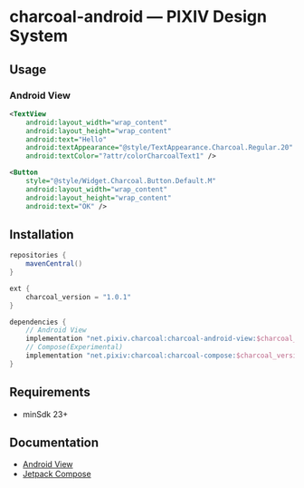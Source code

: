 # charcoal-android  ― PIXIV Design System

## Usage
### Android View

```xml
<TextView
    android:layout_width="wrap_content"
    android:layout_height="wrap_content"
    android:text="Hello"
    android:textAppearance="@style/TextAppearance.Charcoal.Regular.20"
    android:textColor="?attr/colorCharcoalText1" />

<Button
    style="@style/Widget.Charcoal.Button.Default.M"
    android:layout_width="wrap_content"
    android:layout_height="wrap_content"
    android:text="OK" />
```

## Installation

```groovy
repositories {
    mavenCentral()
}
```

```groovy
ext {
    charcoal_version = "1.0.1"
}

dependencies {
    // Android View
    implementation "net.pixiv.charcoal:charcoal-android-view:$charcoal_version"
    // Compose(Experimental)
    implementation "net.pixiv:charcoal:charcoal-compose:$charcoal_version"
}
```

## Requirements

- minSdk 23+

## Documentation

- [Android View](https://pixiv.github.io/charcoal-android/android_view/)
- [Jetpack Compose](https://pixiv.github.io/charcoal-android/compose/)

